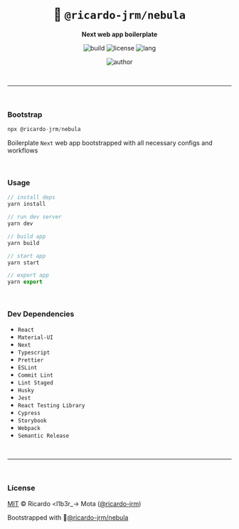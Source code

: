 <div align="center">

# 🌌 `@ricardo-jrm/nebula`

<b>Next web app boilerplate</b>

![build](https://img.shields.io/github/workflow/status/ricardo-jrm/nebula/Continuous%20Integration?style=for-the-badge)
![license](https://img.shields.io/github/license/ricardo-jrm/nebula?style=for-the-badge)
![lang](https://img.shields.io/github/languages/top/ricardo-jrm/nebula?style=for-the-badge)

![author](<https://img.shields.io/badge/Author-Ricardo%20%3Cl1b3r__--%3E%20Mota%20(%40ricardo--jrm)-orange?style=for-the-badge>)

</div>

<br />

---

<br />

### <b>Bootstrap</b>

```ts
npx @ricardo-jrm/nebula
```

Boilerplate `Next` web app bootstrapped with all necessary configs and workflows

<br />

### <b>Usage</b>

```ts
// install deps
yarn install

// run dev server
yarn dev

// build app
yarn build

// start app
yarn start

// export app
yarn export
```

<br />

### <b>Dev Dependencies</b>

- `React`
- `Material-UI`
- `Next`
- `Typescript`
- `Prettier`
- `ESLint`
- `Commit Lint`
- `Lint Staged`
- `Husky`
- `Jest`
- `React Testing Library`
- `Cypress`
- `Storybook`
- `Webpack`
- `Semantic Release`

<br />

---

<br />

### <b>License</b>

[MIT](https://github.com/ricardo-jrm/nebula/blob/main/LICENSE) © Ricardo <l1b3r\_-> Mota ([@ricardo-jrm](https://github.com/ricardo-jrm))

Bootstrapped with 🌌[@ricardo-jrm/nebula](https://github.com/ricardo-jrm/nebula)

<br />
